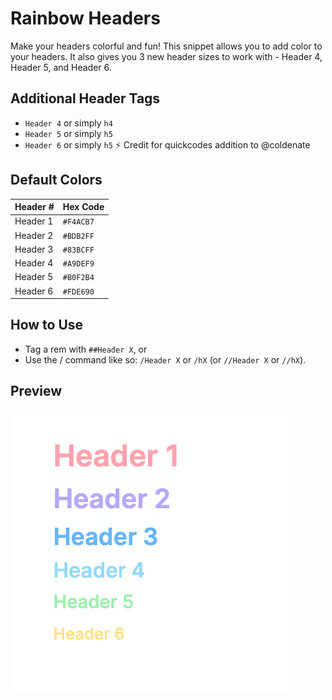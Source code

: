 # Rainbow Headers

Make your headers colorful and fun! This snippet allows you to add color to your headers. It also gives you 3 new header sizes to work with - Header 4, Header 5, and Header 6.

## Additional Header Tags
- `Header 4` or simply `h4`
- `Header 5` or simply `h5`
- `Header 6` or simply `h5`
⚡️ Credit for quickcodes addition to @coldenate

## Default Colors
| Header # | Hex Code |
| ------- | ------ |
| Header 1 | `#F4ACB7`|
| Header 2 | `#BDB2FF` |
| Header 3 | `#83BCFF` |
| Header 4 | `#A9DEF9` |
| Header 5 | `#B0F2B4` |
| Header 6 | `#FDE690` |

## How to Use
- Tag a rem with `##Header X`, or
- Use the / command like so: `/Header X` or `/hX` (or `//Header X` or `//hX`).

## Preview
![Preview 1](https://raw.githubusercontent.com/anishaaa1/Rainbow-Headers/main/src/media/rainbow-headers.png)
